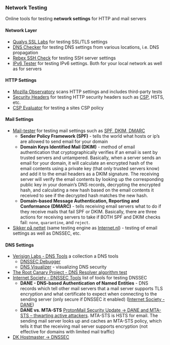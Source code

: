 ### Network Testing

Online tools for testing **network settings** for HTTP and mail servers

#### Network Layer

* [Qualys SSL Labs](https://www.ssllabs.com/) for testing SSL/TLS settings
* [DNS Checker](https://dnschecker.org/) for testing DNS settings from various locations, i.e. DNS propagation
* [Rebex SSH Check](https://sshcheck.com/) for testing SSH server settings
* [IPv6 Tester](https://ip6.nl/) for testing IPv6 settings. Both for your local network as well as for servers

#### HTTP Settings

* [Mozilla Observatory](https://observatory.mozilla.org/) scans HTTP settings and includes third-party tests
* [Security Headers](https://securityheaders.com/) for testing HTTP security headers such as [CSP](https://developer.mozilla.org/en-US/docs/Web/HTTP/CSP), HSTS, etc.
* [CSP Evaluator](https://csp-evaluator.withgoogle.com/) for testing a sites CSP policy

#### Mail Settings

* [Mail-tester](https://www.mail-tester.com/) for testing mail settings such as [SPF, DKIM, DMARC](https://protonmail.com/support/knowledge-base/anti-spoofing/)
  * **Sender Policy Framework (SPF)** - tells the world what hosts or ip’s are allowed to send email for your domain
  * **Domain Keys Identified Mail (DKIM)** - method of email authentication that cryptographically verifies if an email is sent by trusted servers and untampered. Basically, when a server sends an email for your domain, it will calculate an encrypted hash of the email contents using a private key (that only trusted servers know) and add it to the email headers as a DKIM signature. The receiving server will verify the email contents by looking up the corresponding public key in your domain’s DNS records, decrypting the encrypted hash, and calculating a new hash based on the email contents it received to see if the decrypted hash matches the new hash.
  * **Domain-based Message Authentication, Reporting and Conformance (DMARC)** - tells receiving email servers what to do if they receive mails that fail SPF or DKIM. Basically, there are three actions for receiving servers to take if BOTH SPF and DKIM checks fail: `none`, `quarantine`, and `reject`.
* [Sikker på nettet](https://sikkerpånettet.dk) (same testing engine as [Internet.nl](https://en.internet.nl/)) - testing of email settings as well as DNSSEC, etc.

#### DNS Settings

* [Verisign Labs - DNS Tools](https://www.verisign.com/en_US/company-information/verisign-labs/internet-security-tools/index.xhtml) a collection a DNS tools
  * [DNSSEC Debugger](https://dnssec-debugger.verisignlabs.com/)
  * [DNS Visualizer](https://dnsviz.net/) - visualizing DNS security
* [The Root Canary Project - DNS Resolver algorithm test](https://rootcanary.org/test.html)
* [Internet Society - DNSSEC Tools](https://www.internetsociety.org/deploy360/dnssec/tools/) list of tools for testing DNSSEC
  * **DANE - DNS-based Authentication of Named Entities** - DNS records which tell other mail servers that a mail server supports TLS encryption and what certificate to expect when connecting to the sending server (only secure if DNSSEC it enabled) ([Internet Society - DANE](https://www.internetsociety.org/resources/deploy360/dane/))
  * **DANE vs. MTA-STS** [ProtonMail Security Update -> DANE and MTA-STS – thwarting active attackers](https://protonmail.com/blog/security-updates-2019/). MTA-STS is HSTS for email. The sending mail server looks up and caches an MTA-STS policy, which tells it that the receiving mail server supports encryption (not effective for domains with limited mail traffic)
* [DK Hostmaster -> DNSSEC](https://www.dk-hostmaster.dk/da/dnssec)
